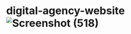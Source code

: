 # digital-agency-website![Screenshot (518)](https://github.com/pratyusha-23/digital-agency-website/assets/129256390/daa43a93-a3b5-40b5-83df-7bc7dbcf9e17)

